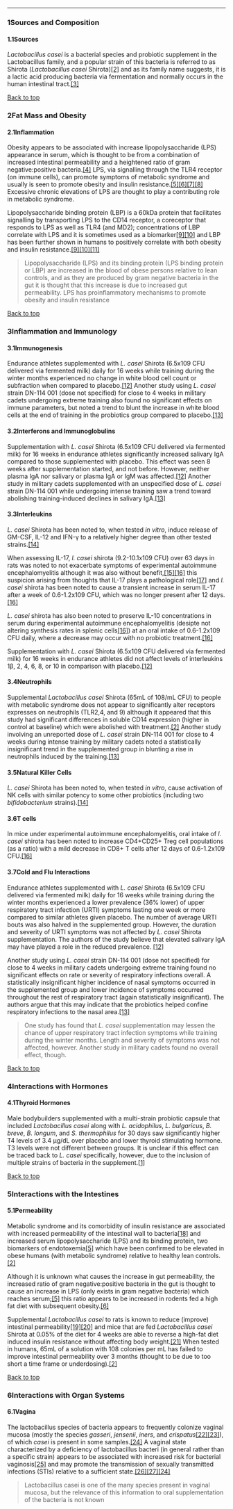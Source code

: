





---


### 1Sources and Composition

#### 1.1Sources


*Lactobacillus casei* is a bacterial species and probiotic supplement in the Lactobacillus family, and a popular strain of this bacteria is referred to as Shirota (*Lactobacillus casei* Shirota)[[2]](#ref2) and as its family name suggests, it is a lactic acid producing bacteria via fermentation and normally occurs in the human intestinal tract.[[3]](#ref3)


[Back to top](#c-sources-and-composition)
### 2Fat Mass and Obesity

#### 2.1Inflammation


Obesity appears to be associated with increase lipopolysaccharide (LPS) appearance in serum, which is thought to be from a combination of increased intestinal permeability and a heightened ratio of gram negative:positive bacteria.[[4]](#ref4) LPS, via signalling through the TLR4 receptor (on immune cells), can promote symptoms of metabolic syndrome and usually is seen to promote obesity and insulin resistance.[[5]](#ref5)[[6]](#ref6)[[7]](#ref7)[[8]](#ref8) Excessive chronic elevations of LPS are thought to play a contributing role in metabolic syndrome.


Lipopolysaccharide binding protein (LBP) is a 60kDa protein that facilitates signalling by transporting LPS to the CD14 receptor, a coreceptor that responds to LPS as well as TLR4 (and MD2); concentrations of LBP correlate with LPS and it is sometimes used as a biomarker[[9]](#ref9)[[10]](#ref10) and LBP has been further shown in humans to positively correlate with both obesity and insulin resistance.[[9]](#ref9)[[10]](#ref10)[[11]](#ref11)



> Lipopolysaccharide (LPS) and its binding protein (LPS binding protein or LBP) are increased in the blood of obese persons relative to lean controls, and as they are produced by gram negative bacteria in the gut it is thought that this increase is due to increased gut permeability. LPS has proinflammatory mechanisms to promote obesity and insulin resistance


[Back to top](#c-fat-mass-and-obesity)
### 3Inflammation and Immunology

#### 3.1Immunogenesis


Endurance athletes supplemented with *L. casei* Shirota (6.5x109 CFU delivered via fermented milk) daily for 16 weeks while training during the winter months experienced no change in white blood cell count or subfraction when compared to placebo.[[12]](#ref12) Another study using *L. casei* strain DN-114 001 (dose not specified) for close to 4 weeks in military cadets undergoing extreme training also found no significant effects on immune parameters, but noted a trend to blunt the increase in white blood cells at the end of training in the probiotics group compared to placebo.[[13]](#ref13)


#### 3.2Interferons and Immunoglobulins


Supplementation with *L. casei* Shirota (6.5x109 CFU delivered via fermented milk) for 16 weeks in endurance athletes significantly increased salivary IgA compared to those supplemented with placebo. This effect was seen 8 weeks after supplementation started, and not before. However, neither plasma IgA nor salivary or plasma IgA or IgM was affected.[[12]](#ref12) Another study in military cadets supplemented with an unspecified dose of *L. casei* strain DN-114 001 while undergoing intense training saw a trend toward abolishing training-induced declines in salivary IgA.[[13]](#ref13)


#### 3.3Interleukins


*L. casei* Shirota has been noted to, when tested *in vitro*, induce release of GM-CSF, IL-12 and IFN-γ to a relatively higher degree than other tested strains.[[14]](#ref14)


When assessing IL-17, *l. casei* shirota (9.2-10.1x109 CFU) over 63 days in rats was noted to not exacerbate symptoms of experimental autoimmune encephalomyelitis although it was also without benefit,[[15]](#ref15)[[16]](#ref16) this suspicion arising from thoughts that IL-17 plays a pathological role[[17]](#ref17) and *l. casei* shirota has been noted to cause a transient increase in serum IL-17 after a week of 0.6-1.2x109 CFU, which was no longer present after 12 days.[[16]](#ref16) 


*L. casei* shirota has also been noted to preserve IL-10 concentrations in serum during experimental autoimmune encephalomyelitis (desipte not altering synthesis rates in splenic cells[[16]](#ref16)) at an oral intake of 0.6-1.2x109 CFU daily, where a decrease may occur with no probiotic treatment.[[16]](#ref16)


Supplementation with *L. casei* Shirota (6.5x109 CFU delivered via fermented milk) for 16 weeks in endurance athletes did not affect levels of interleukins 1β, 2, 4, 6, 8, or 10 in comparison with placebo.[[12]](#ref12)


#### 3.4Neutrophils


Supplemental *Lactobacillus casei* Shirota (65mL of 108/mL CFU) to people with metabolic syndrome does not appear to significantly alter receptors expresses on neutrophils (TLR2,4, and 9) although it appeared that this study had significant differences in soluble CD14 expression (higher in control at baseline) which were abolished with treatment.[[2]](#ref2) Another study involving an unreported dose of *L. casei* strain DN-114 001 for close to 4 weeks during intense training by military cadets noted a statistically insignificant trend in the supplemented group in blunting a rise in neutrophils induced by the training.[[13]](#ref13)


#### 3.5Natural Killer Cells


*L. casei* Shirota has been noted to, when tested *in vitro*, cause activation of NK cells with similar potency to some other probiotics (including two *bifidobacterium* strains).[[14]](#ref14)


#### 3.6T cells


In mice under experimental autoimmune encephalomyelitis, oral intake of *l. casei* shirota has been noted to increase CD4+CD25+ Treg cell populations (as a ratio) with a mild decrease in CD8+ T cells after 12 days of 0.6-1.2x109 CFU.[[16]](#ref16)


#### 3.7Cold and Flu Interactions


Endurance athletes supplemented with *L. casei* Shirota (6.5x109 CFU delivered via fermented milk) daily for 16 weeks while training during the winter months experienced a lower prevalence (36% lower) of upper respiratory tract infection (URTI) symptoms lasting one week or more compared to similar athletes given placebo. The number of average URTI bouts was also halved in the supplemented group. However, the duration and severity of URTI symptoms was not affected by *L. casei* Shirota supplementation. The authors of the study believe that elevated salivary IgA may have played a role in the reduced prevalence. [[12]](#ref12)


Another study using *L. casei* strain DN-114 001 (dose not specified) for close to 4 weeks in military cadets undergoing extreme training found no significant effects on rate or severity of respiratory infections overall. A statistically insignificant higher incidence of nasal symptoms occurred in the supplemented group and lower incidence of symptoms occurred throughout the rest of respiratory tract (again statistically insignificant). The authors argue that this may indicate that the probiotics helped confine respiratory infections to the nasal area.[[13]](#ref13)



> One study has found that *L. casei* supplementation may lessen the chance of upper respiratory tract infection symptoms while training during the winter months. Length and severity of symptoms was not affected, however. Another study in military cadets found no overall effect, though.


[Back to top](#c-inflammation-and-immunology)
### 4Interactions with Hormones

#### 4.1Thyroid Hormones


Male bodybuilders supplemented with a multi-strain probiotic capsule that included *Lactobacillus casei* along with *L. acidophilus*, *L. bulgaricus*, *B. breve*, *B. longum*, and *S. thermophilus* for 30 days saw significantly higher T4 levels of 3.4 μg/dL over placebo and lower thyroid stimulating hormone. T3 levels were not different between groups. It is unclear if this effect can be traced back to *L. casei* specifically, however, due to the inclusion of multiple strains of bacteria in the supplement.[[1]](#ref1)


[Back to top](#c-interactions-with-hormones)
### 5Interactions with the Intestines

#### 5.1Permeability


Metabolic syndrome and its comorbidity of insulin resistance are associated with increased permeability of the intestinal wall to bacteria[[18]](#ref18) and increased serum lipopolysaccharide (LPS) and its binding protein, two biomarkers of endotoxemia[[5]](#ref5) which have been confirmed to be elevated in obese humans (with metabolic syndrome) relative to healthy lean controls.[[2]](#ref2)


Although it is unknown what causes the increase in gut permeability, the increased ratio of gram negative:positive bacteria in the gut is thought to cause an increase in LPS (only exists in gram negative bacteria) which reaches serum;[[5]](#ref5) this ratio appears to be increased in rodents fed a high fat diet with subsequent obesity.[[6]](#ref6)


Supplemental *Lactobacillus casei* to rats is known to reduce (improve) intestinal permeability[[19]](#ref19)[[20]](#ref20) and mice that are fed *Lactobacillus casei* Shirota at 0.05% of the diet for 4 weeks are able to reverse a high-fat diet induced insulin resistance without affecting body weight.[[21]](#ref21) When tested in humans, 65mL of a solution with 108 colonies per mL has failed to improve intestinal permeability over 3 months (thought to be due to too short a time frame or underdosing).[[2]](#ref2)


[Back to top](#c-interactions-with-the-intestines)
### 6Interactions with Organ Systems

#### 6.1Vagina


The lactobacillus species of bacteria appears to frequently colonize vaginal mucosa (mostly the species *gasseri*, *jensenii*, *iners*, and *crispatus*[[22]](#ref22)[[23]](#ref23)), of which *casei* is present in some samples.[[24]](#ref24) A vaginal state characterized by a deficiency of lactobacillus bacteri (in general rather than a specific strain) appears to be associated with increased risk for bacterial vaginosis[[25]](#ref25) and may promote the transmission of sexually transmitted infections (STIs) relative to a sufficient state.[[26]](#ref26)[[27]](#ref27)[[24]](#ref24)



> Lactobacillus casei is one of the many species present in vaginal mucosa, but the relevance of this information to oral supplementation of the bacteria is not known

 


